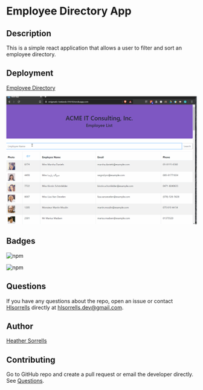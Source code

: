 # Employee Directory App

## Description
This is a simple react application that allows a user to filter and sort an employee directory.

## Deployment
[Employee Directory](https://enigmatic-lowlands-01618.herokuapp.com/)

![](assets/images/EmployeeDirectoryApp.gif)

## Badges
![npm](https://img.shields.io/npm/v/react?label=react&style=plastic)

![npm](https://img.shields.io/npm/v/react-bootstrap?label=react-bootstrap&style=plastic)

## Questions
If you have any questions about the repo, open an issue or contact [Hlsorrells](github.com/Hlsorrells) directly at [hlsorrells.dev@gmail.com](mailto:hlsorrells.dev@gmail.com).

## Author
[Heather Sorrells](mailto:hlsorrells.dev@gmail.com)

## Contributing
Go to GitHub repo and create a pull request or email the developer directly. See [Questions](#questions).
